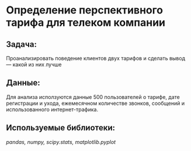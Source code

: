 # Определение перспективного тарифа для телеком компании 

## Задача: 

Проанализировать поведение клиентов двух тарифов и сделать вывод — какой из них лучше

## Данные:

Для анализа исползуются данные 500 пользователей о тарифе, дате регистрации и ухода, ежемесячном количестве звонков, сообщений и использованного интернет-трафика.

## Используемые библиотеки:

*pandas, numpy, scipy.stats, matplotlib.pyplot*
